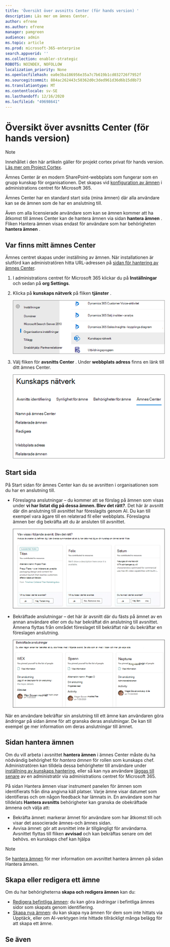 ```yaml
---
title: 'Översikt över avsnitts Center (för hands version) '
description: Läs mer om ämnes Center.
author: efrene
ms.author: efrene
manager: pamgreen
audience: admin
ms.topic: article
ms.prod: microsoft-365-enterprise
search.appverid: ''
ms.collection: enabler-strategic
ROBOTS: NOINDEX, NOFOLLOW
localization_priority: None
ms.openlocfilehash: ea0e3ba186956e35a7c7b619b1cd032726f7952f
ms.sourcegitcommit: 884ac262443c50362d0c3ded961d36d6b15d8b73
ms.translationtype: MT
ms.contentlocale: sv-SE
ms.lasthandoff: 12/16/2020
ms.locfileid: "49698641"
---
```

# <a name="topic-center-overview-preview"></a>Översikt över avsnitts Center (för hands version)

> [!Note] 
> Innehållet i den här artikeln gäller för projekt cortex privat för hands version. [Läs mer om Project Cortex](https://aka.ms/projectcortex).

Ämnes Center är en modern SharePoint-webbplats som fungerar som en grupp kunskap för organisationen. Det skapas vid [konfiguration av ämnen](set-up-topic-experiences.md) i administrations centret för Microsoft 365.

Ämnes Center har en standard start sida (mina ämnen) där alla användare kan se de ämnen som de har en anslutning till. 

Även om alla licensierade användare som kan se ämnen kommer att ha åtkomst till ämnes Center kan de hantera ämnen via sidan **hantera ämnen** . Fliken Hantera ämnen visas endast för användare som har behörigheten **hantera ämnen** . 

## <a name="where-is-my-topic-center"></a>Var finns mitt ämnes Center

Ämnes centret skapas under inställning av ämnen. När installationen är slutförd kan administratören hitta URL-adressen på [sidan för hantering av ämnes Center](https://docs.microsoft.com/microsoft-365/knowledge/topic-experiences-administration#to-access-topics-management-settings).


1. I administrations centret för Microsoft 365 klickar du på **Inställningar** och sedan på **org Settings**.
2. Klicka på **kunskaps nätverk** på fliken **tjänster** .

    ![Koppla personer till kunskap](../media/admin-org-knowledge-options-completed.png) </br>

3. Välj fliken för **avsnitts Center** . Under **webbplats adress** finns en länk till ditt ämnes Center.

    ![kunskap – nätverks inställningar](../media/knowledge-network-settings-topic-center.png) </br>



## <a name="home-page"></a>Start sida

På Start sidan för ämnes Center kan du se avsnitten i organisationen som du har en anslutning till.

- Föreslagna anslutningar – du kommer att se förslag på ämnen som visas under **vi har listat dig på dessa ämnen. Blev det rätt?**. Det här är avsnitt där din anslutning till avsnittet har föreslagits genom AI. Du kan till exempel vara ägare till en relaterad fil eller webbplats. Föreslagna ämnen ber dig bekräfta att du är ansluten till avsnittet.

   ![Föreslagna anslutningar](../media/knowledge-management/my-topics.png) </br>
 
- Bekräftade anslutningar – det här är avsnitt där du fästs på ämnet av en annan användare eller om du har bekräftat din anslutning till avsnittet. Ämnena flyttas från området föreslaget till bekräftat när du bekräftar en föreslagen anslutning.
 
   ![Bekräftade ämnen](../media/knowledge-management/my-topics-confirmed.png) </br>

När en användare bekräftar sin anslutning till ett ämne kan användaren göra ändringar på sidan ämne för att granska deras anslutningar. De kan till exempel ge mer information om deras anslutningar till ämnet.


## <a name="manage-topics-page"></a>Sidan hantera ämnen

Om du vill arbeta i avsnittet **hantera ämnen** i ämnes Center måste du ha nödvändig behörighet för *hantera ämnen* för rollen som kunskaps chef. Administratören kan tilldela dessa behörigheter till användare under [inställning av kunskaps hantering](set-up-topic-experiences.md), eller så kan nya användare [läggas till senare](topic-experiences-knowledge-rules.md) av en administratör via administrations centret för Microsoft 365.

På sidan Hantera ämnen visar instrument panelen för ämnen som identifierats från dina angivna käll platser. Varje ämne visar datumet som identifieras och om någon feedback har lämnats in. En användare som har tilldelats **Hantera avsnitts** behörigheter kan granska de obekräftade ämnena och välja att:
- Bekräfta ämnet: markerar ämnet för användare som har åtkomst till och visar det associerade ämnes-och ämnes sidan.
- Avvisa ämnet: gör att avsnittet inte är tillgängligt för användarna. Avsnittet flyttas till fliken **avvisad** och kan bekräftas senare om det behövs. en kunskaps chef kan hjälpa 

> [!Note] 
> Se [hantera ämnen](manage-topics.md) för mer information om avsnittet hantera ämnen på sidan Hantera ämnen.


## <a name="create-or-edit-a-topic"></a>Skapa eller redigera ett ämne

Om du har behörigheterna **skapa och redigera ämnen** kan du:

- [Redigera befintliga ämnen](edit-a-topic.md): du kan göra ändringar i befintliga ämnes sidor som skapats genom identifiering.
- [Skapa nya ämnen](create-a-topic.md): du kan skapa nya ämnen för dem som inte hittats via Upptäck, eller om AI-verktygen inte hittade tillräckligt många belägg för att skapa ett ämne.






## <a name="see-also"></a>Se även



  






